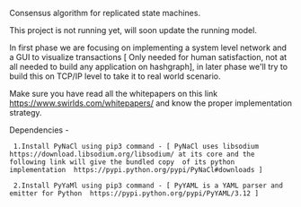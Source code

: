Consensus algorithm for replicated state machines.


This project is not running yet, will soon update the running model. 

In first phase we are focusing on implementing a system level network and a GUI to visualize transactions [ Only needed for human satisfaction, not at all needed to build any application on hashgraph], in later phase we'll try to build this on TCP/IP level to take it to real world scenario.

Make sure you have read all the whitepapers on this link https://www.swirlds.com/whitepapers/ and know the proper implementation strategy.

Dependencies - 

     1.Install PyNaCl using pip3 command - [ PyNaCl uses libsodium https://download.libsodium.org/libsodium/ at its core and the following link will give the bundled copy  of its python implementation  https://pypi.python.org/pypi/PyNaCl#downloads ] 

     2.Install PyYaMl using pip3 command - [ PyYAML is a YAML parser and emitter for Python  https://pypi.python.org/pypi/PyYAML/3.12 ] 
